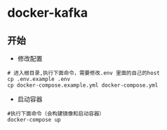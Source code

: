 # docker-kafka

## 开始
* 修改配置
```shell
# 进入根目录,执行下面命令，需要修改.env 里面的自己的host
cp .env.example .env 
cp docker-compose.example.yml docker-compose.yml
```
* 启动容器
```shell
#执行下面命令（会构建镜像和启动容器）
docker-compose up 
```